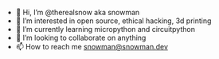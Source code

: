 - 👋 Hi, I’m @therealsnow aka snowman
- 👀 I’m interested in open source, ethical hacking, 3d printing
- 🌱 I’m currently learning micropython and circuitpython
- 💞️ I’m looking to collaborate on anything
- 📫 How to reach me snowman@snowman.dev

<!---
therealsnow/therealsnow is a ✨ special ✨ repository because its `README.md` (this file) appears on your GitHub profile.
You can click the Preview link to take a look at your changes.
--->
